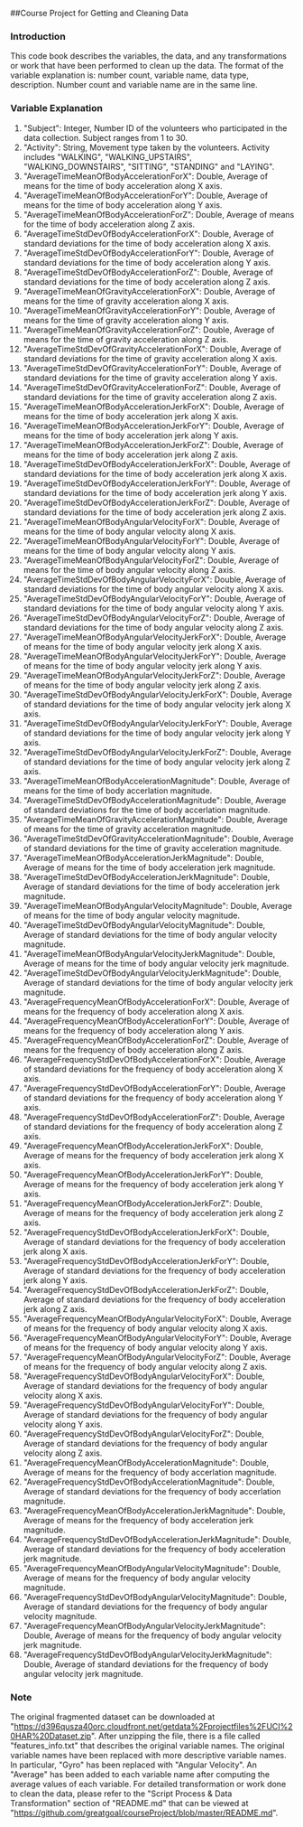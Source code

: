 ##Course Project for Getting and Cleaning Data

### Introduction
This code book describes the variables, the data, and any transformations or work that have been performed to clean up the data.
The format of the variable explanation is: number count, variable name, data type, description. Number count and variable name are in the same line.

### Variable Explanation
1. "Subject":
Integer,
Number ID of the volunteers who participated in the data collection. Subject ranges from 1 to 30.
2. "Activity":
String,
Movement type taken by the volunteers. Activity includes "WALKING", "WALKING_UPSTAIRS", "WALKING_DOWNSTAIRS", "SITTING", "STANDING" and "LAYING".
3. "AverageTimeMeanOfBodyAccelerationForX":
Double,
Average of means for the time of body acceleration along X axis.
4. "AverageTimeMeanOfBodyAccelerationForY":
Double,
Average of means for the time of body acceleration along Y axis.
5. "AverageTimeMeanOfBodyAccelerationForZ":
Double,
Average of means for the time of body acceleration along Z axis.
6. "AverageTimeStdDevOfBodyAccelerationForX":
Double,
Average of standard deviations for the time of body acceleration along X axis.
7. "AverageTimeStdDevOfBodyAccelerationForY":
Double,
Average of standard deviations for the time of body acceleration along Y axis.
8. "AverageTimeStdDevOfBodyAccelerationForZ":
Double,
Average of standard deviations for the time of body acceleration along Z axis.
9. "AverageTimeMeanOfGravityAccelerationForX":
Double,
Average of means for the time of gravity acceleration along X axis.
10. "AverageTimeMeanOfGravityAccelerationForY":
Double,
Average of means for the time of gravity acceleration along Y axis.
11. "AverageTimeMeanOfGravityAccelerationForZ":
Double,
Average of means for the time of gravity acceleration along Z axis.
12. "AverageTimeStdDevOfGravityAccelerationForX":
Double,
Average of standard deviations for the time of gravity acceleration along X axis.
13. "AverageTimeStdDevOfGravityAccelerationForY":
Double,
Average of standard deviations for the time of gravity acceleration along Y axis.
14. "AverageTimeStdDevOfGravityAccelerationForZ":
Double,
Average of standard deviations for the time of gravity acceleration along Z axis.
15. "AverageTimeMeanOfBodyAccelerationJerkForX":
Double,
Average of means for the time of body acceleration jerk along X axis.
16. "AverageTimeMeanOfBodyAccelerationJerkForY":
Double,
Average of means for the time of body acceleration jerk along Y axis.
17. "AverageTimeMeanOfBodyAccelerationJerkForZ":
Double,
Average of means for the time of body acceleration jerk along Z axis.
18. "AverageTimeStdDevOfBodyAccelerationJerkForX":
Double,
Average of standard deviations for the time of body acceleration jerk along X axis.
19. "AverageTimeStdDevOfBodyAccelerationJerkForY":
Double,
Average of standard deviations for the time of body acceleration jerk along Y axis.
20. "AverageTimeStdDevOfBodyAccelerationJerkForZ":
Double,
Average of standard deviations for the time of body acceleration jerk along Z axis.
21. "AverageTimeMeanOfBodyAngularVelocityForX":
Double,
Average of means for the time of body angular velocity along X axis.
22. "AverageTimeMeanOfBodyAngularVelocityForY":
Double,
Average of means for the time of body angular velocity along Y axis.
23. "AverageTimeMeanOfBodyAngularVelocityForZ":
Double,
Average of means for the time of body angular velocity along Z axis.
24. "AverageTimeStdDevOfBodyAngularVelocityForX":
Double,
Average of standard deviations for the time of body angular velocity along X axis.
25. "AverageTimeStdDevOfBodyAngularVelocityForY":
Double,
Average of standard deviations for the time of body angular velocity along Y axis.
26. "AverageTimeStdDevOfBodyAngularVelocityForZ":
Double,
Average of standard deviations for the time of body angular velocity along Z axis.
27. "AverageTimeMeanOfBodyAngularVelocityJerkForX":
Double,
Average of means for the time of body angular velocity jerk along X axis.
28. "AverageTimeMeanOfBodyAngularVelocityJerkForY":
Double,
Average of means for the time of body angular velocity jerk along Y axis.
29. "AverageTimeMeanOfBodyAngularVelocityJerkForZ":
Double,
Average of means for the time of body angular velocity jerk along Z axis.
30. "AverageTimeStdDevOfBodyAngularVelocityJerkForX":
Double,
Average of standard deviations for the time of body angular velocity jerk along X axis.
31. "AverageTimeStdDevOfBodyAngularVelocityJerkForY":
Double,
Average of standard deviations for the time of body angular velocity jerk along Y axis.
32. "AverageTimeStdDevOfBodyAngularVelocityJerkForZ":
Double,
Average of standard deviations for the time of body angular velocity jerk along Z axis.
33. "AverageTimeMeanOfBodyAccelerationMagnitude":
Double,
Average of means for the time of body accerlation magnitude.
34. "AverageTimeStdDevOfBodyAccelerationMagnitude":
Double,
Average of standard deviations for the time of body accerlation magnitude.
35. "AverageTimeMeanOfGravityAccelerationMagnitude":
Double,
Average of means for the time of gravity acceleration magnitude.
36. "AverageTimeStdDevOfGravityAccelerationMagnitude":
Double,
Average of standard deviations for the time of gravity acceleration magnitude.
37. "AverageTimeMeanOfBodyAccelerationJerkMagnitude":
Double,
Average of means for the time of body acceleration jerk magnitude.
38. "AverageTimeStdDevOfBodyAccelerationJerkMagnitude":
Double,
Average of standard deviations for the time of body acceleration jerk magnitude.
39. "AverageTimeMeanOfBodyAngularVelocityMagnitude":
Double,
Average of means for the time of body angular velocity magnitude.
40. "AverageTimeStdDevOfBodyAngularVelocityMagnitude":
Double,
Average of standard deviations for the time of body angular velocity magnitude.
41. "AverageTimeMeanOfBodyAngularVelocityJerkMagnitude":
Double,
Average of means for the time of body angular velocity jerk magnitude.
42. "AverageTimeStdDevOfBodyAngularVelocityJerkMagnitude":
Double,
Average of standard deviations for the time of body angular velocity jerk magnitude.
43. "AverageFrequencyMeanOfBodyAccelerationForX":
Double,
Average of means for the frequency of body acceleration along X axis.
44. "AverageFrequencyMeanOfBodyAccelerationForY":
Double,
Average of means for the frequency of body acceleration along Y axis.
45. "AverageFrequencyMeanOfBodyAccelerationForZ":
Double,
Average of means for the frequency of body acceleration along Z axis.
46. "AverageFrequencyStdDevOfBodyAccelerationForX":
Double,
Average of standard deviations for the frequency of body acceleration along X axis. 
47. "AverageFrequencyStdDevOfBodyAccelerationForY":
Double,
Average of standard deviations for the frequency of body acceleration along Y axis. 
48. "AverageFrequencyStdDevOfBodyAccelerationForZ":
Double,
Average of standard deviations for the frequency of body acceleration along Z axis. 
49. "AverageFrequencyMeanOfBodyAccelerationJerkForX":
Double,
Average of means for the frequency of body acceleration jerk along X axis.
50. "AverageFrequencyMeanOfBodyAccelerationJerkForY":
Double,
Average of means for the frequency of body acceleration jerk along Y axis.
51. "AverageFrequencyMeanOfBodyAccelerationJerkForZ":
Double,
Average of means for the frequency of body acceleration jerk along Z axis.
52. "AverageFrequencyStdDevOfBodyAccelerationJerkForX":
Double,
Average of standard deviations for the frequency of body acceleration jerk along X axis.
53. "AverageFrequencyStdDevOfBodyAccelerationJerkForY":
Double,
Average of standard deviations for the frequency of body acceleration jerk along Y axis.
54. "AverageFrequencyStdDevOfBodyAccelerationJerkForZ":
Double,
Average of standard deviations for the frequency of body acceleration jerk along Z axis.
55. "AverageFrequencyMeanOfBodyAngularVelocityForX":
Double,
Average of means for the frequency of body angular velocity along X axis.
56. "AverageFrequencyMeanOfBodyAngularVelocityForY":
Double,
Average of means for the frequency of body angular velocity along Y axis.
57. "AverageFrequencyMeanOfBodyAngularVelocityForZ":
Double,
Average of means for the frequency of body angular velocity along Z axis.
58. "AverageFrequencyStdDevOfBodyAngularVelocityForX":
Double,
Average of standard deviations for the frequency of body angular velocity along X axis.
59. "AverageFrequencyStdDevOfBodyAngularVelocityForY":
Double,
Average of standard deviations for the frequency of body angular velocity along Y axis.
60. "AverageFrequencyStdDevOfBodyAngularVelocityForZ":
Double,
Average of standard deviations for the frequency of body angular velocity along Z axis.
61. "AverageFrequencyMeanOfBodyAccelerationMagnitude":
Double,
Average of means for the frequency of body accerlation magnitude.
62. "AverageFrequencyStdDevOfBodyAccelerationMagnitude":
Double,
Average of standard deviations for the frequency of body accerlation magnitude.
63. "AverageFrequencyMeanOfBodyAccelerationJerkMagnitude":
Double,
Average of means for the frequency of body acceleration jerk magnitude.
64. "AverageFrequencyStdDevOfBodyAccelerationJerkMagnitude":
Double,
Average of standard deviations for the frequency of body acceleration jerk magnitude.
65. "AverageFrequencyMeanOfBodyAngularVelocityMagnitude":
Double,
Average of means for the frequency of body angular velocity magnitude.
66. "AverageFrequencyStdDevOfBodyAngularVelocityMagnitude":
Double,
Average of standard deviations for the frequency of body angular velocity magnitude.
67. "AverageFrequencyMeanOfBodyAngularVelocityJerkMagnitude":
Double,
Average of means for the frequency of body angular velocity jerk magnitude.
68. "AverageFrequencyStdDevOfBodyAngularVelocityJerkMagnitude":
Double,
Average of standard deviations for the frequency of body angular velocity jerk magnitude.

### Note
The original fragmented dataset can be downloaded at "https://d396qusza40orc.cloudfront.net/getdata%2Fprojectfiles%2FUCI%20HAR%20Dataset.zip".
After unzipping the file, there is a file called "features_info.txt" that describes the original variable names.
The original variable names have been replaced with more descriptive variable names.
In particular, "Gyro" has been replaced with "Angular Velocity". An "Average" has been added to each variable name after computing the average values of each variable.
For detailed transformation or work done to clean the data, please refer to the "Script Process & Data Transformation" section of "README.md" that can be viewed at "https://github.com/greatgoal/courseProject/blob/master/README.md". 
